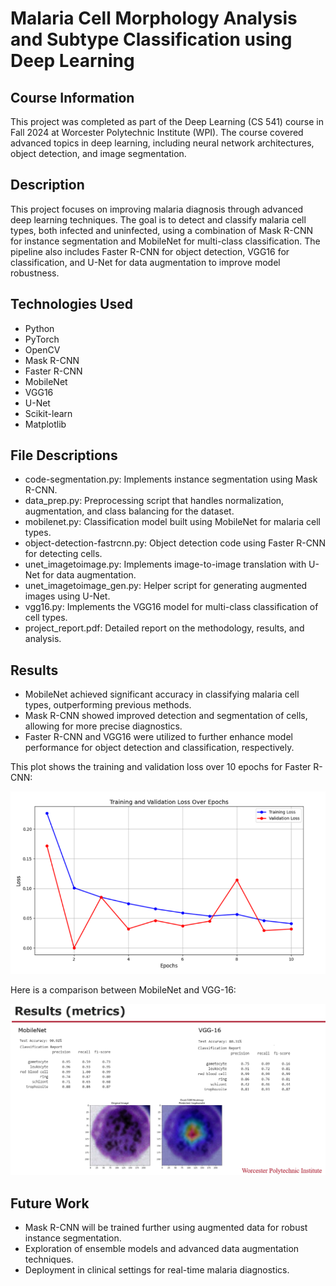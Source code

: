 # Malaria Cell Morphology Analysis and Subtype Classification using Deep Learning

## Course Information

This project was completed as part of the Deep Learning (CS 541) course in Fall 2024 at Worcester Polytechnic Institute (WPI). The course covered advanced topics in deep learning, including neural network architectures, object detection, and image segmentation.

## Description

This project focuses on improving malaria diagnosis through advanced deep learning techniques. The goal is to detect and classify malaria cell types, both infected and uninfected, using a combination of Mask R-CNN for instance segmentation and MobileNet for multi-class classification. The pipeline also includes Faster R-CNN for object detection, VGG16 for classification, and U-Net for data augmentation to improve model robustness.

## Technologies Used

- Python
- PyTorch
- OpenCV
- Mask R-CNN
- Faster R-CNN
- MobileNet
- VGG16
- U-Net
- Scikit-learn
- Matplotlib

## File Descriptions

- code-segmentation.py: Implements instance segmentation using Mask R-CNN.
- data_prep.py: Preprocessing script that handles normalization, augmentation, and class balancing for the dataset.
- mobilenet.py: Classification model built using MobileNet for malaria cell types.
- object-detection-fastrcnn.py: Object detection code using Faster R-CNN for detecting cells.
- unet_imagetoimage.py: Implements image-to-image translation with U-Net for data augmentation.
- unet_imagetoimage_gen.py: Helper script for generating augmented images using U-Net.
- vgg16.py: Implements the VGG16 model for multi-class classification of cell types.
- project_report.pdf: Detailed report on the methodology, results, and analysis.

## Results

- MobileNet achieved significant accuracy in classifying malaria cell types, outperforming previous methods.
- Mask R-CNN showed improved detection and segmentation of cells, allowing for more precise diagnostics.
- Faster R-CNN and VGG16 were utilized to further enhance model performance for object detection and classification, respectively.

This plot shows the training and validation loss over 10 epochs for Faster R-CNN:

<img src="images/faster-rcnn-graph.png" alt="Training and Validation Loss over Epochs for the Faster R-CNN Model" width="700"/>

Here is a comparison between MobileNet and VGG-16:

<img src="images/results(metrics).png" alt="Model Comparison: MobileNet vs. VGG-16" width="700"/>

## Future Work

- Mask R-CNN will be trained further using augmented data for robust instance segmentation.
- Exploration of ensemble models and advanced data augmentation techniques.
- Deployment in clinical settings for real-time malaria diagnostics.
